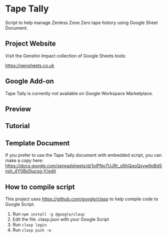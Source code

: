 # Tape Tally
Script to help manage Zenless Zone Zero tape history using Google Sheet Document.

## Project Website
Visit the Genshin Impact collection of Google Sheets tools:

https://gensheets.co.uk 

## Google Add-on
Tape Tally is currently not available on Google Workspace Marketplace.

## Preview

## Tutorial

## Template Document
If you prefer to use the Tape Tally document with embedded script, you can make a copy here:
https://docs.google.com/spreadsheets/d/1olPNo7UJRr_q5hQqoQsyw6pBd5nsh_4Y0Bs5lucsg-Y/edit

## How to compile script
This project uses https://github.com/google/clasp to help compile code to Google Script.

1. Run ```npm install -g @google/clasp```
2. Edit the file .clasp.json with your Google Script
3. Run ```clasp login```
4. Run ```clasp push -w```